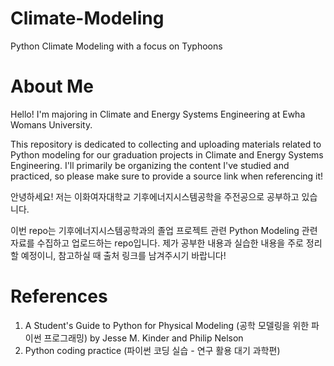 # Climate-Modeling
Python Climate Modeling with a focus on Typhoons

# About Me
Hello! I'm majoring in Climate and Energy Systems Engineering at Ewha Womans University.

This repository is dedicated to collecting and uploading materials related to Python modeling for our graduation projects in Climate and Energy Systems Engineering. I'll primarily be organizing the content I've studied and practiced, so please make sure to provide a source link when referencing it!



안녕하세요! 저는 이화여자대학교 기후에너지시스템공학을 주전공으로 공부하고 있습니다.


이번 repo는 기후에너지시스템공학과의 졸업 프로젝트 관련 Python Modeling 관련 자료를 수집하고 업로드하는 repo입니다. 제가 공부한 내용과 실습한 내용을 주로 정리할 예정이니, 참고하실 때 출처 링크를 남겨주시기 바랍니다!


# References

1. A Student's Guide to Python for Physical Modeling (공학 모델링을 위한 파이썬 프로그래밍) by Jesse M. Kinder and Philip Nelson
2. Python coding practice (파이썬 코딩 실습 - 연구 활용 대기 과학편)
